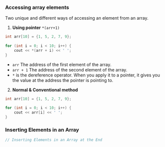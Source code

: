 
### Accessing array elements

Two unique and different ways of accessing an element from an array.

1. **Using pointer** `*(arr+1)`

```cpp
int arr[10] = {1, 5, 2, 7, 9};
  
for (int i = 0; i < 10; i++) {
    cout << *(arr + i) << ' ';
}
```

- `arr` The address of the first element of the array.
- `arr + 1` The address of the second element of the array.
- `*` is the dereference operator. When you apply it to a pointer, it gives you the value at the address the pointer is pointing to.

2. **Normal & Conventional method**

```cpp
int arr[10] = {1, 5, 2, 7, 9};
    
for (int i = 0; i < 10; i++) {
    cout << arr[i] << ' ';
}
```

### Inserting Elements in an Array

```cpp
// Inserting Elements in an Array at the End


```
















